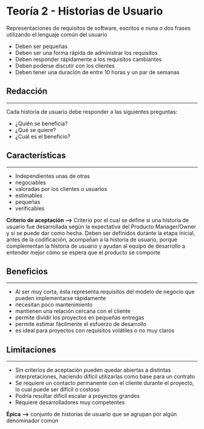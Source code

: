 # Teoría 2 - Historias de Usuario   
Representaciones de requisitos de software, escritos e nuna o dos frases utilizando el lenguaje común del usuario   
- Deben ser pequeñas   
- Deben ser una forma rápida de administrar los requisitos   
- Deben responder rápidamente a los requisitos cambiantes   
- Deben poderse discutir con los clientes   
- Deben tener una duración de entre 10 horas y un par de semanas   
   
## Redacción   
 --- 
Cada historia de usuario debe responder a las siguientes preguntas:   
- ¿Quién se beneficia?   
- ¿Qué se quiere?   
- ¿Cuál es el beneficio?   
   
## Características   
 --- 
- Independientes unas de otras   
- negociables   
- valoradas por los clientes o usuarios   
- estimables   
- pequeñas   
- verificables   
   
**Criterio de aceptación ⟶** Criterio por el cual se define si una historia de usuario fue desarrollada según la expectativa del Producto Manager/Owner y si se puede dar como hecha. Deben ser definidos durante la etapa inicial, antes de la codificación, acompañan a la historia de usuario, porque complementan la historia de usuario y ayudan al equipo de desarrollo a entender mejor cómo se espera que el producto se comporte   
## Beneficios   
 --- 
- Al ser muy corta, ésta representa requisitos del modelo de negocio que pueden implementarse rápidamente   
- necesitan poco mantenimiento   
- mantienen una relación cercana con el cliente   
- permite dividir los proyectos en pequeñas entregas   
- permite estimar fácilmente el esfuerzo de desarrollo   
- es ideal para proyectos con requisitos volátiles o no muy claros   
   
## Limitaciones   
 --- 
- Sin criterios de aceptación pueden quedar abiertas a distintas interpretaciones, haciendo difícil utilizarlas como base para un contrato   
- Se requiere un contacto permanente con el cliente durante el proyecto, lo cual puede ser difícil o costoso   
- Podría resultar difícil escalar a proyectos grandes   
- Requiere desarrolladores muy competentes   
   
**Épica ⟶** conjunto de historias de usuario que se agrupan por algún denominador común   
